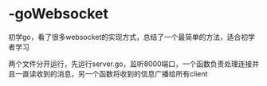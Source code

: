 # -goWebsocket
初学go，看了很多websocket的实现方式，总结了一个最简单的方法，适合初学者学习

两个文件分开运行，先运行server.go，监听8000端口，一个函数负责处理连接并且一直读收到的消息，另一个函数将收到的信息广播给所有client

